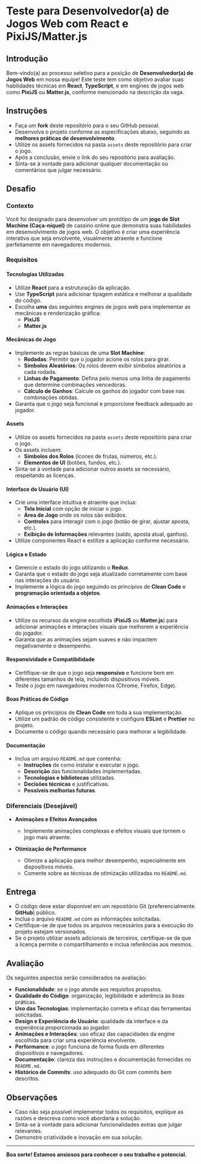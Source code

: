 # Teste para Desenvolvedor(a) de Jogos Web com React e PixiJS/Matter.js

## Introdução

Bem-vindo(a) ao processo seletivo para a posição de **Desenvolvedor(a) de Jogos Web** em nossa equipe! Este teste tem como objetivo avaliar suas habilidades técnicas em **React**, **TypeScript**, e em engines de jogos web como **PixiJS** ou **Matter.js**, conforme mencionado na descrição da vaga.

## Instruções

- Faça um **fork** deste repositório para o seu GitHub pessoal.
- Desenvolva o projeto conforme as especificações abaixo, seguindo as **melhores práticas de desenvolvimento**.
- Utilize os assets fornecidos na pasta `assets` deste repositório para criar o jogo.
- Após a conclusão, envie o link do seu repositório para avaliação.
- Sinta-se à vontade para adicionar qualquer documentação ou comentários que julgar necessário.

## Desafio

### Contexto

Você foi designado para desenvolver um protótipo de um **jogo de Slot Machine (Caça-níquel)** de cassino online que demonstra suas habilidades em desenvolvimento de jogos web. O objetivo é criar uma experiência interativa que seja envolvente, visualmente atraente e funcione perfeitamente em navegadores modernos.

### Requisitos

#### Tecnologias Utilizadas

- Utilize **React** para a estruturação da aplicação.
- Use **TypeScript** para adicionar tipagem estática e melhorar a qualidade do código.
- Escolha **uma** das seguintes engines de jogos web para implementar as mecânicas e renderização gráfica:
  - **PixiJS**
  - **Matter.js**

#### Mecânicas de Jogo

- Implemente as regras básicas de uma **Slot Machine**:
  - **Rodadas**: Permitir que o jogador acione os rolos para girar.
  - **Símbolos Aleatórios**: Os rolos devem exibir símbolos aleatórios a cada rodada.
  - **Linhas de Pagamento**: Defina pelo menos uma linha de pagamento que determine combinações vencedoras.
  - **Cálculo de Ganhos**: Calcule os ganhos do jogador com base nas combinações obtidas.
- Garanta que o jogo seja funcional e proporcione feedback adequado ao jogador.

#### Assets

- Utilize os assets fornecidos na pasta `assets` deste repositório para criar o jogo.
- Os assets incluem:
  - **Símbolos dos Rolos** (ícones de frutas, números, etc.).
  - **Elementos de UI** (botões, fundos, etc.).
- Sinta-se à vontade para adicionar outros assets se necessário, respeitando as licenças.

#### Interface do Usuário (UI)

- Crie uma interface intuitiva e atraente que inclua:
  - **Tela Inicial** com opção de iniciar o jogo.
  - **Área de Jogo** onde os rolos são exibidos.
  - **Controles** para interagir com o jogo (botão de girar, ajustar aposta, etc.).
  - **Exibição de Informações** relevantes (saldo, aposta atual, ganhos).
- Utilize componentes React e estilize a aplicação conforme necessário.

#### Lógica e Estado

- Gerencie o estado do jogo utilizando o **Redux**.
- Garanta que o estado do jogo seja atualizado corretamente com base nas interações do usuário.
- Implemente a lógica do jogo seguindo os princípios de **Clean Code** e **programação orientada a objetos**.

#### Animações e Interações

- Utilize os recursos da engine escolhida (**PixiJS** ou **Matter.js**) para adicionar animações e interações visuais que melhorem a experiência do jogador.
- Garanta que as animações sejam suaves e não impactem negativamente o desempenho.

#### Responsividade e Compatibilidade

- Certifique-se de que o jogo seja **responsivo** e funcione bem em diferentes tamanhos de tela, incluindo dispositivos móveis.
- Teste o jogo em navegadores modernos (Chrome, Firefox, Edge).

#### Boas Práticas de Código

- Aplique os princípios de **Clean Code** em toda a sua implementação.
- Utilize um padrão de código consistente e configure **ESLint** e **Prettier** no projeto.
- Documente o código quando necessário para melhorar a legibilidade.

#### Documentação

- Inclua um arquivo `README.md` que contenha:
  - **Instruções** de como instalar e executar o jogo.
  - **Descrição** das funcionalidades implementadas.
  - **Tecnologias e bibliotecas** utilizadas.
  - **Decisões técnicas** e justificativas.
  - **Possíveis melhorias futuras**.

### Diferenciais (Desejável)

- **Animações e Efeitos Avançados**
  - Implemente animações complexas e efeitos visuais que tornem o jogo mais atraente.

- **Otimização de Performance**
  - Otimize a aplicação para melhor desempenho, especialmente em dispositivos móveis.
  - Comente sobre as técnicas de otimização utilizadas no `README.md`.

## Entrega

- O código deve estar disponível em um repositório Git (preferencialmente **GitHub**) público.
- Inclua o arquivo `README.md` com as informações solicitadas.
- Certifique-se de que todos os arquivos necessários para a execução do projeto estejam versionados.
- Se o projeto utilizar assets adicionais de terceiros, certifique-se de que a licença permite o compartilhamento e inclua referências aos mesmos.

## Avaliação

Os seguintes aspectos serão considerados na avaliação:

- **Funcionalidade**: se o jogo atende aos requisitos propostos.
- **Qualidade do Código**: organização, legibilidade e aderência às boas práticas.
- **Uso das Tecnologias**: implementação correta e eficaz das ferramentas solicitadas.
- **Design e Experiência do Usuário**: qualidade da interface e da experiência proporcionada ao jogador.
- **Animações e Interações**: uso eficaz das capacidades da engine escolhida para criar uma experiência envolvente.
- **Performance**: o jogo funciona de forma fluida em diferentes dispositivos e navegadores.
- **Documentação**: clareza das instruções e documentação fornecidas no `README.md`.
- **Histórico de Commits**: uso adequado do Git com commits bem descritos.

## Observações

- Caso não seja possível implementar todos os requisitos, explique as razões e descreva como você abordaria a solução.
- Sinta-se à vontade para adicionar funcionalidades extras que julgar relevantes.
- Demonstre criatividade e inovação em sua solução.

---

**Boa sorte! Estamos ansiosos para conhecer o seu trabalho e potencial.**
